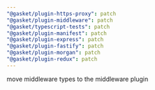 ```yaml
---
"@gasket/plugin-https-proxy": patch
"@gasket/plugin-middleware": patch
"@gasket/typescript-tests": patch
"@gasket/plugin-manifest": patch
"@gasket/plugin-express": patch
"@gasket/plugin-fastify": patch
"@gasket/plugin-morgan": patch
"@gasket/plugin-redux": patch
---
```


move middleware types to the middleware plugin

